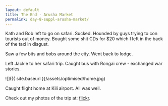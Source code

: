```yaml
---
layout: default
title: The End - Arusha Market
permalink: day-8-suppl-arusha-market/
---
```

Kath and Bob left to go on safari. Sucked. Hounded by guys trying to con tourists out of money. Bought some shit CDs for $20 which I left in the back of the taxi in disgust.

Saw a few bits and bobs around the city. Went back to lodge.

Left Jackie to her safari trip. Caught bus with Rongai crew - exchanged war stories.

![]({{ site.baseurl }}/assets/optimised/home.jpg)

Caught flight home at Kili airport. All was well.

Check out my photos of the trip at: [flickr](https://www.flickr.com/photos/philpill/albums/72157633878075383).